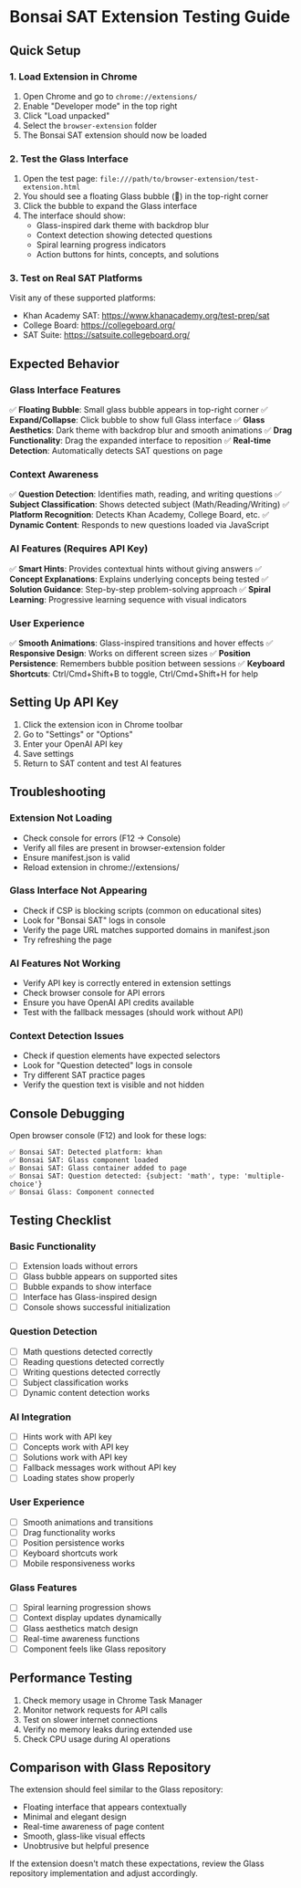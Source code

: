 # Bonsai SAT Extension Testing Guide

## Quick Setup

### 1. Load Extension in Chrome
1. Open Chrome and go to `chrome://extensions/`
2. Enable "Developer mode" in the top right
3. Click "Load unpacked"
4. Select the `browser-extension` folder
5. The Bonsai SAT extension should now be loaded

### 2. Test the Glass Interface
1. Open the test page: `file:///path/to/browser-extension/test-extension.html`
2. You should see a floating Glass bubble (🌱) in the top-right corner
3. Click the bubble to expand the Glass interface
4. The interface should show:
   - Glass-inspired dark theme with backdrop blur
   - Context detection showing detected questions
   - Spiral learning progress indicators
   - Action buttons for hints, concepts, and solutions

### 3. Test on Real SAT Platforms
Visit any of these supported platforms:
- Khan Academy SAT: https://www.khanacademy.org/test-prep/sat
- College Board: https://collegeboard.org/
- SAT Suite: https://satsuite.collegeboard.org/

## Expected Behavior

### Glass Interface Features
✅ **Floating Bubble**: Small glass bubble appears in top-right corner
✅ **Expand/Collapse**: Click bubble to show full Glass interface
✅ **Glass Aesthetics**: Dark theme with backdrop blur and smooth animations
✅ **Drag Functionality**: Drag the expanded interface to reposition
✅ **Real-time Detection**: Automatically detects SAT questions on page

### Context Awareness
✅ **Question Detection**: Identifies math, reading, and writing questions
✅ **Subject Classification**: Shows detected subject (Math/Reading/Writing)
✅ **Platform Recognition**: Detects Khan Academy, College Board, etc.
✅ **Dynamic Content**: Responds to new questions loaded via JavaScript

### AI Features (Requires API Key)
✅ **Smart Hints**: Provides contextual hints without giving answers
✅ **Concept Explanations**: Explains underlying concepts being tested
✅ **Solution Guidance**: Step-by-step problem-solving approach
✅ **Spiral Learning**: Progressive learning sequence with visual indicators

### User Experience
✅ **Smooth Animations**: Glass-inspired transitions and hover effects
✅ **Responsive Design**: Works on different screen sizes
✅ **Position Persistence**: Remembers bubble position between sessions
✅ **Keyboard Shortcuts**: Ctrl/Cmd+Shift+B to toggle, Ctrl/Cmd+Shift+H for help

## Setting Up API Key

1. Click the extension icon in Chrome toolbar
2. Go to "Settings" or "Options"
3. Enter your OpenAI API key
4. Save settings
5. Return to SAT content and test AI features

## Troubleshooting

### Extension Not Loading
- Check console for errors (F12 → Console)
- Verify all files are present in browser-extension folder
- Ensure manifest.json is valid
- Reload extension in chrome://extensions/

### Glass Interface Not Appearing
- Check if CSP is blocking scripts (common on educational sites)
- Look for "Bonsai SAT" logs in console
- Verify the page URL matches supported domains in manifest.json
- Try refreshing the page

### AI Features Not Working
- Verify API key is correctly entered in extension settings
- Check browser console for API errors
- Ensure you have OpenAI API credits available
- Test with the fallback messages (should work without API)

### Context Detection Issues
- Check if question elements have expected selectors
- Look for "Question detected" logs in console
- Try different SAT practice pages
- Verify the question text is visible and not hidden

## Console Debugging

Open browser console (F12) and look for these logs:

```
✅ Bonsai SAT: Detected platform: khan
✅ Bonsai SAT: Glass component loaded
✅ Bonsai SAT: Glass container added to page
✅ Bonsai SAT: Question detected: {subject: 'math', type: 'multiple-choice'}
✅ Bonsai Glass: Component connected
```

## Testing Checklist

### Basic Functionality
- [ ] Extension loads without errors
- [ ] Glass bubble appears on supported sites
- [ ] Bubble expands to show interface
- [ ] Interface has Glass-inspired design
- [ ] Console shows successful initialization

### Question Detection
- [ ] Math questions detected correctly
- [ ] Reading questions detected correctly  
- [ ] Writing questions detected correctly
- [ ] Subject classification works
- [ ] Dynamic content detection works

### AI Integration
- [ ] Hints work with API key
- [ ] Concepts work with API key
- [ ] Solutions work with API key
- [ ] Fallback messages work without API key
- [ ] Loading states show properly

### User Experience
- [ ] Smooth animations and transitions
- [ ] Drag functionality works
- [ ] Position persistence works
- [ ] Keyboard shortcuts work
- [ ] Mobile responsiveness works

### Glass Features
- [ ] Spiral learning progression shows
- [ ] Context display updates dynamically
- [ ] Glass aesthetics match design
- [ ] Real-time awareness functions
- [ ] Component feels like Glass repository

## Performance Testing

1. Check memory usage in Chrome Task Manager
2. Monitor network requests for API calls
3. Test on slower internet connections
4. Verify no memory leaks during extended use
5. Check CPU usage during AI operations

## Comparison with Glass Repository

The extension should feel similar to the Glass repository:
- Floating interface that appears contextually
- Minimal and elegant design
- Real-time awareness of page content
- Smooth, glass-like visual effects
- Unobtrusive but helpful presence

If the extension doesn't match these expectations, review the Glass repository implementation and adjust accordingly.